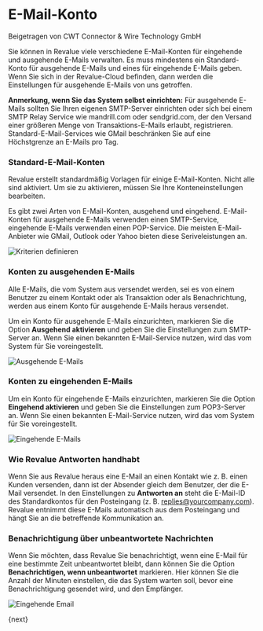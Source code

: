 # E-Mail-Konto
<span class="text-muted contributed-by">Beigetragen von CWT Connector & Wire Technology GmbH</span>

Sie können in Revalue viele verschiedene E-Mail-Konten für eingehende und ausgehende E-Mails verwalten. Es muss mindestens ein Standard-Konto für ausgehende E-Mails und eines für eingehende E-Mails geben. Wenn Sie sich in der Revalue-Cloud befinden, dann werden die Einstellungen für ausgehende E-Mails von uns getroffen.

**Anmerkung, wenn Sie das System selbst einrichten:** Für ausgehende E-Mails sollten Sie Ihren eigenen SMTP-Server einrichten oder sich bei einem SMTP Relay Service wie mandrill.com oder sendgrid.com, der den Versand einer größeren Menge von Transaktions-E-Mails erlaubt, registrieren. Standard-E-Mail-Services wie GMail beschränken Sie auf eine Höchstgrenze an E-Mails pro Tag.

### Standard-E-Mail-Konten

Revalue erstellt standardmäßig Vorlagen für einige E-Mail-Konten. Nicht alle sind aktiviert. Um sie zu aktivieren, müssen Sie Ihre Konteneinstellungen bearbeiten.

Es gibt zwei Arten von E-Mail-Konten, ausgehend und eingehend. E-Mail-Konten für ausgehende E-Mails verwenden einen SMTP-Service, eingehende E-Mails verwenden einen POP-Service. Die meisten E-Mail-Anbieter wie GMail, Outlook oder Yahoo bieten diese Seriveleistungen an.

<img class="screenshot" alt="Kriterien definieren" src="{{docs_base_url}}/assets/img/setup/email/email-account-list.png">

### Konten zu ausgehenden E-Mails

Alle E-Mails, die vom System aus versendet werden, sei es von einem Benutzer zu einem Kontakt oder als Transaktion oder als Benachrichtung, werden aus einem Konto für ausgehende E-Mails heraus versendet.

Um ein Konto für ausgehende E-Mails einzurichten, markieren Sie die Option **Ausgehend aktivieren** und geben Sie die Einstellungen zum SMTP-Server an. Wenn Sie einen bekannten E-Mail-Service nutzen, wird das vom System für Sie voreingestellt.

<img class="screenshot" alt="Ausgehende E-Mails" src="{{docs_base_url}}/assets/img/setup/email/email-account-sending.png">

### Konten zu eingehenden E-Mails

Um ein Konto für eingehende E-Mails einzurichten, markieren Sie die Option **Eingehend aktivieren** und geben Sie die Einstellungen zum POP3-Server an. Wenn Sie einen bekannten E-Mail-Service nutzen, wird das vom System für Sie voreingestellt.

<img class="screenshot" alt="Eingehende E-Mails" src="{{docs_base_url}}/assets/img/setup/email/email-account-incoming.png">

### Wie Revalue Antworten handhabt

Wenn Sie aus Revalue heraus eine E-Mail an einen Kontakt wie z. B. einen Kunden versenden, dann ist der Absender gleich dem Benutzer, der die E-Mail versendet. In den Einstellungen zu **Antworten an** steht die E-Mail-ID des Standardkontos für den Posteingang (z. B. replies@yourcompany.com). Revalue entnimmt diese E-Mails automatisch aus dem Posteingang und hängt Sie an die betreffende Kommunikation an.

### Benachrichtigung über unbeantwortete Nachrichten

Wenn Sie möchten, dass Revalue Sie benachrichtigt, wenn eine E-Mail für eine bestimmte Zeit unbeantwortet bleibt, dann können Sie die Option **Benachrichtigen, wenn unbeantwortet** markieren. Hier können Sie die Anzahl der Minuten einstellen, die das System warten soll, bevor eine Benachrichtigung gesendet wird, und den Empfänger.

<img class="screenshot" alt="Eingehende Email" src="{{docs_base_url}}/assets/img/setup/email/email-account-unreplied.png">

{next}

